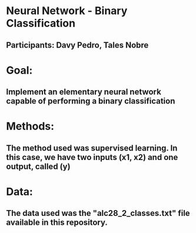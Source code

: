 # Neural Network - Binary Classification

## Participants: Davy Pedro, Tales Nobre

# Goal:

## Implement an elementary neural network capable of performing a binary classification

# Methods:

## The method used was supervised learning. In this case, we have two inputs (x1, x2) and one output, called (y)

# Data:

## The data used was the "alc28_2_classes.txt" file available in this repository.

